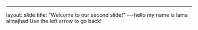 ---
layout: slide
title: "Welcome to our second slide!"
---hello my name is lama almajhad 
Use the left arrow to go back!

